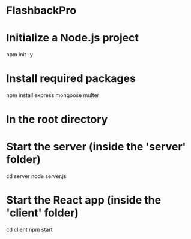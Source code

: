 # FlashbackPro

# Initialize a Node.js project
npm init -y

# Install required packages
npm install express mongoose multer

# In the root directory
# Start the server (inside the 'server' folder)
cd server
node server.js

# Start the React app (inside the 'client' folder)
cd client
npm start

